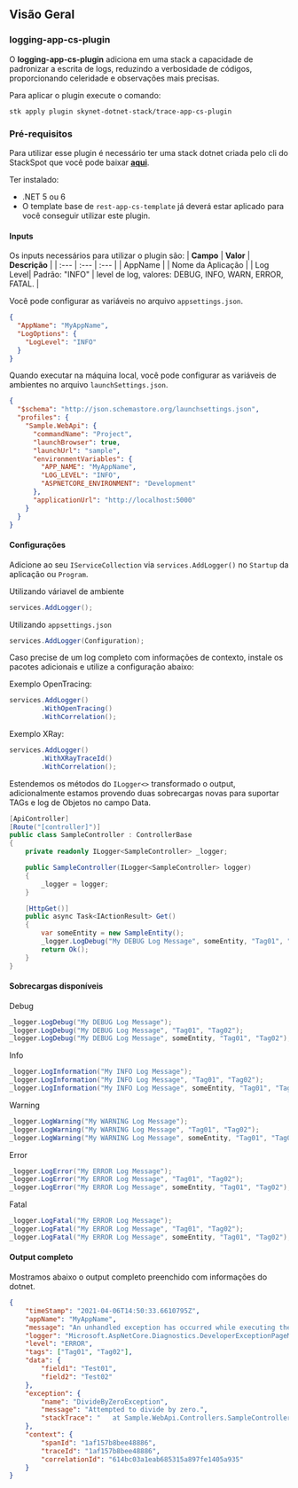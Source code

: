 ## **Visão Geral**
### **logging-app-cs-plugin**

O **logging-app-cs-plugin** adiciona em uma stack a capacidade de padronizar a escrita de logs, reduzindo a verbosidade de códigos, proporcionando celeridade e observações mais precisas.

Para aplicar o plugin execute o comando:
```
stk apply plugin skynet-dotnet-stack/trace-app-cs-plugin
```

### **Pré-requisitos**
Para utilizar esse plugin é necessário ter uma stack dotnet criada pelo cli do StackSpot que você pode baixar [**aqui**](https://stackspot.com.br/).

Ter instalado:
- .NET 5 ou 6 
- O template base de `rest-app-cs-template` já deverá estar aplicado para você conseguir utilizar este plugin. 

#### **Inputs**

Os inputs necessários para utilizar o plugin são:
| **Campo** | **Valor** | **Descrição** |
| :--- | :--- | :--- |
| AppName |  |  Nome da Aplicação |
| Log Level| Padrão: "INFO" | level de log, valores: DEBUG, INFO, WARN, ERROR, FATAL. |

Você pode configurar as variáveis no arquivo `appsettings.json`.

```json
{
  "AppName": "MyAppName",  
  "LogOptions": {
    "LogLevel": "INFO"
  }
}
```
Quando executar na máquina local, você pode configurar as variáveis de ambientes no arquivo `launchSettings.json`.

```json
{
  "$schema": "http://json.schemastore.org/launchsettings.json",
  "profiles": {
    "Sample.WebApi": {
      "commandName": "Project",
      "launchBrowser": true,
      "launchUrl": "sample",
      "environmentVariables": {
        "APP_NAME": "MyAppName",
        "LOG_LEVEL": "INFO",
        "ASPNETCORE_ENVIRONMENT": "Development"
      },
      "applicationUrl": "http://localhost:5000"
    }
  }
}
```
#### **Configurações**
Adicione ao seu `IServiceCollection` via `services.AddLogger()` no `Startup` da aplicação ou `Program`. 

Utilizando váriavel de ambiente

```csharp
services.AddLogger();
```

Utilizando `appsettings.json`

```csharp
services.AddLogger(Configuration);
```

Caso precise de um log completo com informações de contexto, instale os pacotes adicionais e utilize a configuração abaixo:

Exemplo OpenTracing:

```csharp
services.AddLogger()
        .WithOpenTracing()
        .WithCorrelation();
```

Exemplo XRay:

```csharp
services.AddLogger()
        .WithXRayTraceId()
        .WithCorrelation();
```

Estendemos os métodos do `ILogger<>` transformado o output, adicionalmente estamos provendo duas sobrecargas novas para suportar TAGs e log de Objetos no campo Data.

```csharp
[ApiController]
[Route("[controller]")]
public class SampleController : ControllerBase
{
    private readonly ILogger<SampleController> _logger;

    public SampleController(ILogger<SampleController> logger)
    {
        _logger = logger;
    }

    [HttpGet()]
    public async Task<IActionResult> Get()
    {
        var someEntity = new SampleEntity();
        _logger.LogDebug("My DEBUG Log Message", someEntity, "Tag01", "Tag02");
        return Ok();
    }
}
```

#### Sobrecargas disponíveis

Debug

```csharp
_logger.LogDebug("My DEBUG Log Message");
_logger.LogDebug("My DEBUG Log Message", "Tag01", "Tag02");
_logger.LogDebug("My DEBUG Log Message", someEntity, "Tag01", "Tag02");
```

Info

```csharp
_logger.LogInformation("My INFO Log Message");
_logger.LogInformation("My INFO Log Message", "Tag01", "Tag02");
_logger.LogInformation("My INFO Log Message", someEntity, "Tag01", "Tag02");
```

Warning

```csharp
_logger.LogWarning("My WARNING Log Message");
_logger.LogWarning("My WARNING Log Message", "Tag01", "Tag02");
_logger.LogWarning("My WARNING Log Message", someEntity, "Tag01", "Tag02");
```

Error

```csharp
_logger.LogError("My ERROR Log Message");
_logger.LogError("My ERROR Log Message", "Tag01", "Tag02");
_logger.LogError("My ERROR Log Message", someEntity, "Tag01", "Tag02");
```

Fatal

```csharp
_logger.LogFatal("My ERROR Log Message");
_logger.LogFatal("My ERROR Log Message", "Tag01", "Tag02");
_logger.LogFatal("My ERROR Log Message", someEntity, "Tag01", "Tag02");
```

#### Output completo

Mostramos abaixo o output completo preenchido com informações do dotnet.

```json
{
    "timeStamp": "2021-04-06T14:50:33.6610795Z",
    "appName": "MyAppName",
    "message": "An unhandled exception has occurred while executing the request.",
    "logger": "Microsoft.AspNetCore.Diagnostics.DeveloperExceptionPageMiddleware",
    "level": "ERROR",
    "tags": ["Tag01", "Tag02"],
    "data": {
        "field1": "Test01",
        "field2": "Test02"
    },
    "exception": {
        "name": "DivideByZeroException",
        "message": "Attempted to divide by zero.",
        "stackTrace": "   at Sample.WebApi.Controllers.SampleController.Get() in ..."
    },
    "context": {
        "spanId": "1af157b8bee48886",
        "traceId": "1af157b8bee48886",
        "correlationId": "614bc03a1eab685315a897fe1405a935"
    }
}
```
